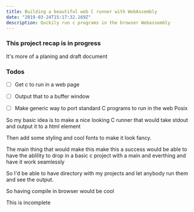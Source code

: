 ```yaml
---
title: Building a beautiful web C runner with WebAssembly
date: "2019-03-24T15:17:32.169Z"
description: Quckily run c programs in the browser Webassembly 
---
```



### This project recap is in progress
It's more of a planing and draft document

### Todos

- [ ] Get c to run in a web page
- [ ] Output that to a buffer window
- [ ] Make generic way to port standard C programs to run in the web Posix



So my basic idea is to make a nice looking C runner that would take stdout and output it to a html element

Then add some styling and cool fonts to make it look fancy.

The main thing that would make this make this a success would be able to have the ablility to drop in a basic c project with a main and everthing and have it work seamlessly

So I'd be able to have directory with my projects and let anybody run them and see the output.

So having compile in browser would be cool


This is incomplete



